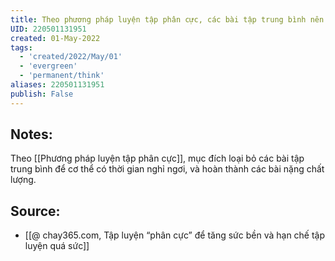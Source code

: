 ```yaml
---
title: Theo phương pháp luyện tập phân cực, các bài tập trung bình nên được loại bỏ để cơ thể có thời gian nghỉ ngơi luyện tập các bài nặng
UID: 220501131951
created: 01-May-2022
tags:
  - 'created/2022/May/01'
  - 'evergreen'
  - 'permanent/think'
aliases: 220501131951
publish: False
---
```

## Notes:
Theo [[Phương pháp luyện tập phân cực]], mục đích loại bỏ các bài tập trung bình để cơ thể có thời gian nghỉ ngơi, và hoàn thành các bài nặng chất lượng.

## Source:
- [[@ chay365.com, Tập luyện “phân cực” để tăng sức bền và hạn chế tập luyện quá sức]]

